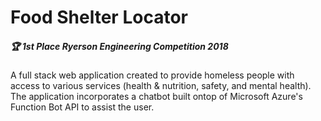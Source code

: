 # Food Shelter Locator
##### :trophy: 1st Place Ryerson Engineering Competition 2018

A full stack web application created to provide homeless people with access to various services (health & nutrition, safety, and mental health). The application incorporates a chatbot built ontop of Microsoft Azure's Function Bot API to assist the user.
